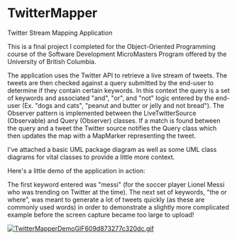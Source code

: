 # TwitterMapper
Twitter Stream Mapping Application

   This is a final project I completed for the Object-Oriented Programming course of the Software Development MicroMasters Program offered by the University of British Columbia.
     
   The application uses the Twitter API to retrieve a live stream of tweets. The tweets are then checked against a query submitted by the end-user to determine if they contain certain keywords. In this context the query is a set of keywords and associated "and", "or", and "not" logic entered by the end-user (Ex. "dogs and cats", "peanut and butter or jelly and not bread"). The Observer pattern is implemented between the LiveTwitterSource (Observable) and Query (Observer) classes. If a match is found between the query and a tweet the Twitter source notifies the Query class which then updates the map with a MapMarker representing the tweet.

I've attached a basic UML package diagram as well as some UML class diagrams for vital classes to provide a little more context. 

Here's a little demo of the application in action:

The first keyword entered was "messi" (for the soccer player Lionel Messi who was trending on Twitter at the time). The next set of keywords, "the or where", was meant to generate a lot of tweets quickly (as these are commonly used words) in order to demonstrate a slightly more complicated example before the screen capture became too large to upload! 

<a href="https://gifyu.com/image/cPNA"><img src="https://s7.gifyu.com/images/TwitterMapperDemoGIF609d873277c320dc.gif" alt="TwitterMapperDemoGIF609d873277c320dc.gif" border="0" /></a>
